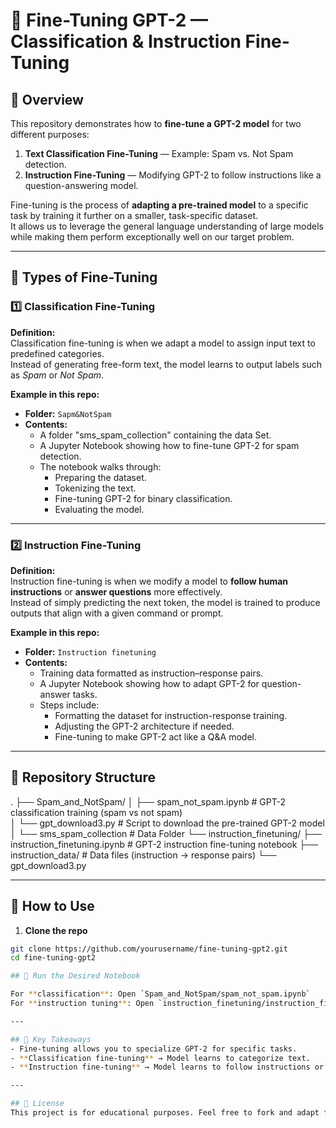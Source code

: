 # 📌 Fine-Tuning GPT-2 — Classification & Instruction Fine-Tuning

## 📖 Overview
This repository demonstrates how to **fine-tune a GPT-2 model** for two different purposes:

1. **Text Classification Fine-Tuning** — Example: Spam vs. Not Spam detection.
2. **Instruction Fine-Tuning** — Modifying GPT-2 to follow instructions like a question-answering model.

Fine-tuning is the process of **adapting a pre-trained model** to a specific task by training it further on a smaller, task-specific dataset.  
It allows us to leverage the general language understanding of large models while making them perform exceptionally well on our target problem.

---

## 🔹 Types of Fine-Tuning

### 1️⃣ Classification Fine-Tuning
**Definition:**  
Classification fine-tuning is when we adapt a model to assign input text to predefined categories.  
Instead of generating free-form text, the model learns to output labels such as *Spam* or *Not Spam*.

**Example in this repo:**  
- **Folder:** `Sapm&NotSpam`
- **Contents:**  
  - A folder "sms_spam_collection" containing the data Set.
  - A Jupyter Notebook showing how to fine-tune GPT-2 for spam detection.
  - The notebook walks through:
    - Preparing the dataset.
    - Tokenizing the text.
    - Fine-tuning GPT-2 for binary classification.
    - Evaluating the model.

---

### 2️⃣ Instruction Fine-Tuning
**Definition:**  
Instruction fine-tuning is when we modify a model to **follow human instructions** or **answer questions** more effectively.  
Instead of simply predicting the next token, the model is trained to produce outputs that align with a given command or prompt.

**Example in this repo:**  
- **Folder:** `Instruction finetuning`
- **Contents:**  
  - Training data formatted as instruction–response pairs.
  - A Jupyter Notebook showing how to adapt GPT-2 for question-answer tasks.
  - Steps include:
    - Formatting the dataset for instruction-response training.
    - Adjusting the GPT-2 architecture if needed.
    - Fine-tuning to make GPT-2 act like a Q&A model.

---

## 📂 Repository Structure

.
├── Spam_and_NotSpam/
│   ├── spam_not_spam.ipynb          # GPT-2 classification training (spam vs not spam)                                    
│   └── gpt_download3.py          # Script to download the pre-trained GPT-2 model
│   └── sms_spam_collection       # Data Folder 
└── instruction_finetuning/
    ├── instruction_finetuning.ipynb  # GPT-2 instruction fine-tuning notebook
    ├── instruction_data/             # Data files (instruction → response pairs)
    └── gpt_download3.py   

---

## 🚀 How to Use

1. **Clone the repo**
```bash
git clone https://github.com/yourusername/fine-tuning-gpt2.git
cd fine-tuning-gpt2

## 🚀 Run the Desired Notebook

For **classification**: Open `Spam_and_NotSpam/spam_not_spam.ipynb`  
For **instruction tuning**: Open `instruction_finetuning/instruction_finetuning.ipynb`

---

## 🧠 Key Takeaways
- Fine-tuning allows you to specialize GPT-2 for specific tasks.
- **Classification fine-tuning** → Model learns to categorize text.
- **Instruction fine-tuning** → Model learns to follow instructions or answer questions.

---

## 📜 License
This project is for educational purposes. Feel free to fork and adapt for your own datasets and tasks.